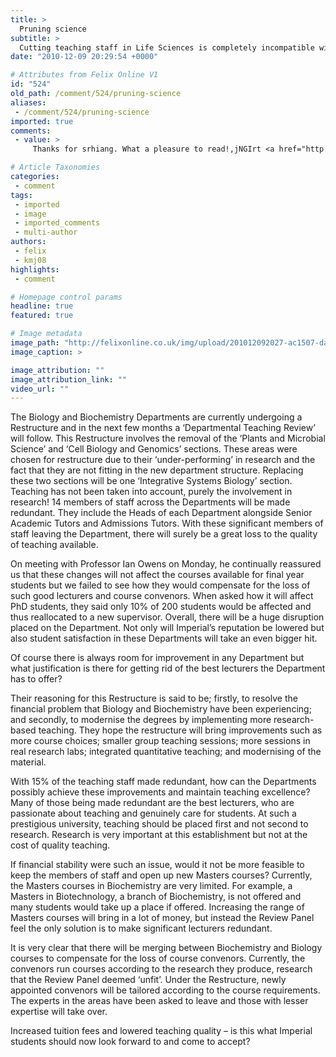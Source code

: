```yaml
---
title: >
  Pruning science
subtitle: >
  Cutting teaching staff in Life Sciences is completely incompatible with aims to improve teaching standards
date: "2010-12-09 20:29:54 +0000"

# Attributes from Felix Online V1
id: "524"
old_path: /comment/524/pruning-science
aliases:
 - /comment/524/pruning-science
imported: true
comments:
 - value: >
     Thanks for srhiang. What a pleasure to read!,jNGIrt <a href="http://ytcpwshuihgm.com/">ytcpwshuihgm</a>,MOg02e <a href="http://kxsqukafglva.com/">kxsqukafglva</a>

# Article Taxonomies
categories:
 - comment
tags:
 - imported
 - image
 - imported_comments
 - multi-author
authors:
 - felix
 - kmj08
highlights:
 - comment

# Homepage control params
headline: true
featured: true

# Image metadata
image_path: "http://felixonline.co.uk/img/upload/201012092027-ac1507-danpic.jpg"
image_caption: >

image_attribution: ""
image_attribution_link: ""
video_url: ""
---
```


The Biology and Biochemistry Departments are currently undergoing a Restructure and in the next few months a ‘Departmental Teaching Review’ will follow. This Restructure involves the removal of the ‘Plants and Microbial Science’ and ‘Cell Biology and Genomics’ sections. These areas were chosen for restructure due to their ‘under-performing’ in research and the fact that they are not fitting in the new department structure. Replacing these two sections will be one ‘Integrative Systems Biology’ section. Teaching has not been taken into account, purely the involvement in research! 14 members of staff across the Departments will be made redundant. They include the Heads of each Department alongside Senior Academic Tutors and Admissions Tutors. With these significant members of staff leaving the Department, there will surely be a great loss to the quality of teaching available.

On meeting with Professor Ian Owens on Monday, he continually reassured us that these changes will not affect the courses available for final year students but we failed to see how they would compensate for the loss of such good lecturers and course convenors. When asked how it will affect PhD students, they said only 10% of 200 students would be affected and thus reallocated to a new supervisor. Overall, there will be a huge disruption placed on the Department. Not only will Imperial’s reputation be lowered but also student satisfaction in these Departments will take an even bigger hit.

Of course there is always room for improvement in any Department but what justification is there for getting rid of the best lecturers the Department has to offer?

Their reasoning for this Restructure is said to be; firstly, to resolve the financial problem that Biology and Biochemistry have been experiencing; and secondly, to modernise the degrees by implementing more research-based teaching. They hope the restructure will bring improvements such as more course choices; smaller group teaching sessions; more sessions in real research labs; integrated quantitative teaching; and modernising of the material.

With 15% of the teaching staff made redundant, how can the Departments possibly achieve these improvements and maintain teaching excellence? Many of those being made redundant are the best lecturers, who are passionate about teaching and genuinely care for students. At such a prestigious university, teaching should be placed first and not second to research. Research is very important at this establishment but not at the cost of quality teaching.

If financial stability were such an issue, would it not be more feasible to keep the members of staff and open up new Masters courses? Currently, the Masters courses in Biochemistry are very limited. For example, a Masters in Biotechnology, a branch of Biochemistry, is not offered and many students would take up a place if offered. Increasing the range of Masters courses will bring in a lot of money, but instead the Review Panel feel the only solution is to make significant lecturers redundant.

It is very clear that there will be merging between Biochemistry and Biology courses to compensate for the loss of course convenors. Currently, the convenors run courses according to the research they produce, research that the Review Panel deemed ‘unfit’. Under the Restructure, newly appointed convenors will be tailored according to the course requirements. The experts in the areas have been asked to leave and those with lesser expertise will take over.

Increased tuition fees and lowered teaching quality – is this what Imperial students should now look forward to and come to accept?
